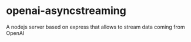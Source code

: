 # openai-asyncstreaming
A nodejs server based on express that allows to stream data coming from OpenAI
